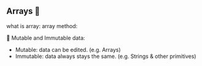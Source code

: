 ## Arrays :bug:
what is array:
array method:


:cactus: Mutable and Immutable data:
- Mutable: data can be edited. (e.g. Arrays)
- Immutable: data always stays the same. (e.g. Strings & other primitives)

 
